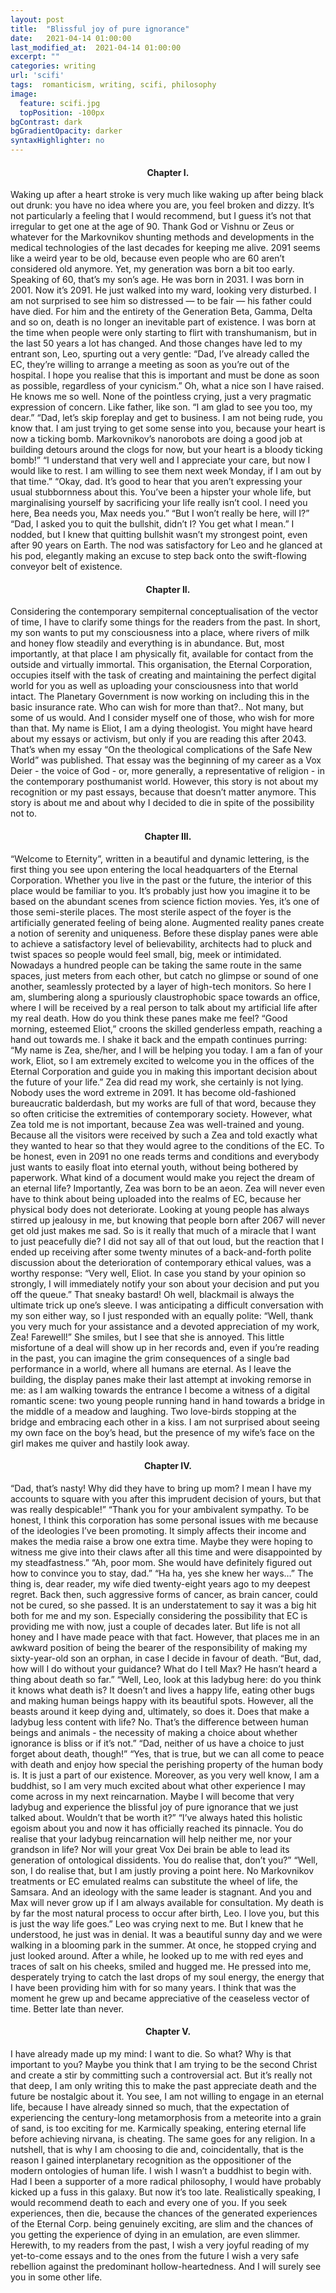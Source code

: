 ```yaml
---
layout: post
title:  "Blissful joy of pure ignorance"
date:   2021-04-14 01:00:00
last_modified_at:  2021-04-14 01:00:00
excerpt: ""
categories: writing
url: 'scifi'
tags:  romanticism, writing, scifi, philosophy
image:
  feature: scifi.jpg
  topPosition: -100px
bgContrast: dark
bgGradientOpacity: darker
syntaxHighlighter: no
---
```



<h4 style="text-align: center">Chapter I.</h4>

Waking up after a heart stroke is very much like waking up after being black out drunk: you have no idea where you are, you feel broken and dizzy. It’s not particularly a feeling that I would recommend, but I guess it’s not that irregular to get one at the age of 90. Thank God or Vishnu or Zeus or whatever for the Markovnikov shunting methods and developments in the medical technologies of the last decades for keeping me alive. 2091 seems like a weird year to be old, because even people who are 60 aren’t considered old anymore. Yet, my generation was born a bit too early. 
Speaking of 60, that’s my son’s age. He was born in 2031. I was born in 2001. Now it’s 2091. He just walked into my ward, looking very disturbed. I am not surprised to see him so distressed — to be fair — his father could have died. For him and the entirety of the Generation Beta, Gamma, Delta and so on, death is no longer an inevitable part of existence. I was born at the time when people were only starting to flirt with transhumanism, but in the last 50 years a lot has changed. And those changes have led to my entrant son, Leo, spurting out a very gentle: “Dad, I’ve already called the EC, they’re willing to arrange a meeting as soon as you’re out of the hospital. I hope you realise that this is important and must be done as soon as possible, regardless of your cynicism.” 
Oh, what a nice son I have raised. He knows me so well. None of the pointless crying, just a very pragmatic expression of concern. Like father, like son.
“I am glad to see you too, my dear.”
“Dad, let’s skip foreplay and get to business. I am not being rude, you know that. I am just trying to get some sense into you, because your heart is now a ticking bomb. Markovnikov’s nanorobots are doing a good job at building detours around the clogs for now, but your heart is a bloody ticking bomb!”
“I understand that very well and I appreciate your care, but now I would like to rest. I am willing to see them next week Monday, if I am out by that time.”
“Okay, dad. It’s good to hear that you aren’t expressing your usual stubbornness about this. You’ve been a hipster your whole life, but marginalising yourself by sacrificing your life really isn’t cool. I need you here, Bea needs you, Max needs you.”
“But I won’t really be here, will I?”
“Dad, I asked you to quit the bullshit, didn’t I? You get what I mean.”
I nodded, but I knew that quitting bullshit wasn’t my strongest point, even after 90 years on Earth. The nod was satisfactory for Leo and he glanced at his pod, elegantly making an excuse to step back onto the swift-flowing conveyor belt of existence.

<h4 style="text-align: center">Chapter II.</h4>

Considering the contemporary sempiternal conceptualisation of the vector of time, I have to clarify some things for the readers from the past. In short, my son wants to put my consciousness into a place, where rivers of milk and honey flow steadily and everything is in abundance. But, most importantly, at that place I am physically fit, available for contact from the outside and virtually immortal.
This organisation, the Eternal Corporation, occupies itself with the task of creating and maintaining the perfect digital world for you as well as uploading your consciousness into that world intact. The Planetary Government is now working on including this in the basic insurance rate. Who can wish for more than that?.. Not many, but some of us would. And I consider myself one of those, who wish for more than that.
My name is Eliot, I am a dying theologist. You might have heard about my essays or activism, but only if you are reading this after 2043. That’s when my essay “On the theological complications of the Safe New World” was published. That essay was the beginning of my career as a Vox Deier - the voice of God - or, more generally, a representative of religion - in the contemporary posthumanist world. However, this story is not about my recognition or my past essays, because that doesn’t matter anymore. This story is about me and about why I decided to die in spite of the possibility not to.

<h4 style="text-align: center">Chapter III.</h4>

“Welcome to Eternity”, written in a beautiful and dynamic lettering, is the first thing you see upon entering the local headquarters of the Eternal Corporation. Whether you live in the past or the future, the interior of this place would be familiar to you. It’s probably just how you imagine it to be based on the abundant scenes from science fiction movies. Yes, it’s one of those semi-sterile places.
The most sterile aspect of the foyer is the artificially generated feeling of being alone. Augmented reality panes create a notion of serenity and uniqueness. Before these display panes were able to achieve a satisfactory level of believability, architects had to pluck and twist spaces so people would feel small, big, meek or intimidated. Nowadays a hundred people can be taking the same route in the same spaces, just meters from each other, but catch no glimpse or sound of one another, seamlessly protected by a layer of high-tech monitors. So here I am, slumbering along a spuriously claustrophobic space towards an office, where I will be received by a real person to talk about my artificial life after my real death. How do you think these panes make me feel?
“Good morning, esteemed Eliot,” croons the skilled genderless empath, reaching a hand out towards me. I shake it back and the empath continues purring: “My name is Zea, she/her, and I will be helping you today. I am a fan of your work, Eliot, so I am extremely excited to welcome you in the offices of the Eternal Corporation and guide you in making this important decision about the future of your life.” Zea did read my work, she certainly is not lying. Nobody uses the word extreme in 2091. It has become old-fashioned bureaucratic balderdash, but my works are full of that word, because they so often criticise the extremities of contemporary society. 
However, what Zea told me is not important, because Zea was well-trained and young. Because all the visitors were received by such a Zea and told exactly what they wanted to hear so that they would agree to the conditions of the EC. To be honest, even in 2091 no one reads terms and conditions and everybody just wants to easily float into eternal youth, without being bothered by paperwork. What kind of a document would make you reject the dream of an eternal life?
Importantly, Zea was born to be an aeon. Zea will never even have to think about being uploaded into the realms of EC, because her physical body does not deteriorate. Looking at young people has always stirred up jealousy in me, but knowing that people born after 2067 will never get old just makes me sad. So is it really that much of a miracle that I want to just peacefully die? 
I did not say all of that out loud, but the reaction that I ended up receiving after some twenty minutes of a back-and-forth polite discussion about the deterioration of contemporary ethical values, was a worthy response: “Very well, Eliot. In case you stand by your opinion so strongly, I will immediately notify your son about your decision and put you off the queue.” That sneaky bastard! Oh well, blackmail is always the ultimate trick up one’s sleeve. I was anticipating a difficult conversation with my son either way, so I just responded with an equally polite: “Well, thank you very much for your assistance and a devoted appreciation of my work, Zea! Farewell!”
She smiles, but I see that she is annoyed. This little misfortune of a deal will show up in her records and, even if you’re reading in the past, you can imagine the grim consequences of a single bad performance in a world, where all humans are eternal. As I leave the building, the display panes make their last attempt at invoking remorse in me: as I am walking towards the entrance I become a witness of a digital romantic scene: two young people running hand in hand towards a bridge in the middle of a meadow and laughing. Two love-birds stopping at the bridge and embracing each other in a kiss. I am not surprised about seeing my own face on the boy’s head, but the presence of my wife’s face on the girl makes me quiver and hastily look away. 

<h4 style="text-align: center">Chapter IV.</h4>

“Dad, that’s nasty! Why did they have to bring up mom? I mean I have my accounts to square with you after this imprudent decision of yours, but that was really despicable!”
“Thank you for your ambivalent sympathy. To be honest, I think this corporation has some personal issues with me because of the ideologies I’ve been promoting. It simply affects their income and makes the media raise a brow one extra time. Maybe they were hoping to witness me give into their claws after all this time and were disappointed by my steadfastness.”
“Ah, poor mom. She would have definitely figured out how to convince you to stay, dad.”
“Ha ha, yes she knew her ways…”
The thing is, dear reader, my wife died twenty-eight years ago to my deepest regret. Back then, such aggressive forms of cancer, as brain cancer, could not be cured, so she passed. It is an understatement to say it was a big hit both for me and my son. Especially considering the possibility that EC is providing me with now, just a couple of decades later. But life is not all honey and I have made peace with that fact. However, that places me in an awkward position of being the bearer of the responsibility of making my sixty-year-old son an orphan, in case I decide in favour of death. 
“But, dad, how will I do without your guidance? What do I tell Max? He hasn’t heard a thing about death so far.”
“Well, Leo, look at this ladybug here: do you think it knows what death is? It doesn’t and lives a happy life, eating other bugs and making human beings happy with its beautiful spots. However, all the beasts around it keep dying and, ultimately, so does it. Does that make a ladybug less content with life? No. That’s the difference between human beings and animals - the necessity of making a choice about whether ignorance is bliss or if it’s not.”
“Dad, neither of us have a choice to just forget about death, though!”
“Yes, that is true, but we can all come to peace with death and enjoy how special the perishing property of the human body is. It is just a part of our existence. Moreover, as you very well know, I am a buddhist, so I am very much excited about what other experience I may come across in my next reincarnation. Maybe I will become that very ladybug and experience the blissful joy of pure ignorance that we just talked about. Wouldn’t that be worth it?”
“I’ve always hated this holistic egoism about you and now it has officially reached its pinnacle. You do realise that your ladybug reincarnation will help neither me, nor your grandson in life? Nor will your great Vox Dei brain be able to lead its generation of ontological dissidents. You do realise that, don’t you?”
“Well, son, I do realise that, but I am justly proving a point here. No Markovnikov treatments or EC emulated realms can substitute the wheel of life, the Samsara. And an ideology with the same leader is stagnant. And you and Max will never grow up if I am always available for consultation. My death is by far the most natural process to occur after birth, Leo. I love you, but this is just the way life goes.”
Leo was crying next to me. But I knew that he understood, he just was in denial. It was a beautiful sunny day and we were walking in a blooming park in the summer. At once, he stopped crying and just looked around. After a while, he looked up to me with red eyes and traces of salt on his cheeks, smiled and hugged me. He pressed into me, desperately trying to catch the last drops of my soul energy, the energy that I have been providing him with for so many years. I think that was the moment he grew up and became appreciative of the ceaseless vector of time. Better late than never.

<h4 style="text-align: center">Chapter V.</h4>

I have already made up my mind: I want to die. So what? Why is that important to you? Maybe you think that I am trying to be the second Christ and create a stir by committing such a controversial act. But it’s really not that deep, I am only writing this to make the past appreciate death and the future be nostalgic about it.
You see, I am not willing to engage in an eternal life, because I have already sinned so much, that the expectation of experiencing the century-long metamorphosis from a meteorite into a grain of sand, is too exciting for me. Karmically speaking, entering eternal life before achieving nirvana, is cheating. The same goes for any religion. In a nutshell, that is why I am choosing to die and, coincidentally, that is the reason I gained interplanetary recognition as the oppositioner of the modern ontologies of human life. I wish I wasn’t a buddhist to begin with. Had I been a supporter of a more radical philosophy, I would have probably kicked up a fuss in this galaxy. But now it’s too late.
Realistically speaking, I would recommend death to each and every one of you. If you seek experiences, then die, because the chances of the generated experiences of the Eternal Corp. being genuinely exciting, are slim and the chances of you getting the experience of dying in an emulation, are even slimmer. Herewith, to my readers from the past, I wish a very joyful reading of my yet-to-come essays and to the ones from the future I wish a very safe rebellion against the predominant hollow-heartedness. And I will surely see you in some other life. 
